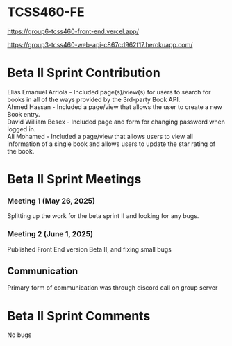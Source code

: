 # TCSS460-FE

https://group6-tcss460-front-end.vercel.app/

https://group3-tcss460-web-api-c867cd962f17.herokuapp.com/


# Beta II Sprint Contribution

Elias Emanuel Arriola - Included page(s)/view(s) for users to search for books in all of the ways provided by the 3rd-party Book API.  
Ahmed Hassan -  Included a page/view that allows the user to create a new Book entry.      
David William Besex - Included page and form for changing password when logged in.     
Ali Mohamed -   Included a page/view that allows users to view all information of a single book and allows users to update the star rating of the book.  

# Beta II Sprint Meetings

### Meeting 1 (May 26, 2025)

Splitting up the work for the beta sprint II and looking for any bugs.

### Meeting 2 (June 1, 2025)

Published Front End version Beta II, and fixing small bugs

## Communication

Primary form of communication was through discord call on group server

# Beta II Sprint Comments

No bugs
